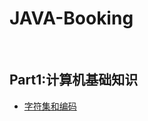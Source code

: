 # JAVA-Booking


<br>

## Part1:计算机基础知识

- [字符集和编码](https://github.com/huangguicheng/Java-Booking/blob/master/%E5%AD%97%E7%AC%A6%E9%9B%86%E5%92%8C%E7%BC%96%E7%A0%81.md)
